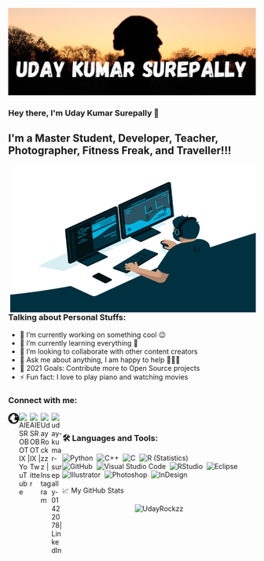 ![Aditya Vikram Singh Banner](https://github.com/UdayRockzz/UdayRockzz/blob/main/WALLPOSTER.JPG)
### Hey there, I'm Uday Kumar Surepally 👋


## I'm a Master Student, Developer, Teacher, Photographer, Fitness Freak, and Traveller!!!

<img align="right" alt="GIF" src="https://github.com/UdayRockzz/UdayRockzz/blob/main/code.gif?raw=true" width="500" height="300" />

### Talking about Personal Stuffs:

- 🔭 I’m currently working on something cool 😉
- 🌱 I’m currently learning everything 🤣
- 👯 I’m looking to collaborate with other content creators
- 💬 Ask me about anything, I am happy to help 👨🏻‍💻
- 🥅 2021 Goals: Contribute more to Open Source projects
- ⚡ Fun fact: I love to play piano and watching movies

### Connect with me:

[<img align="left" alt="AIESROBOTIX.com" width="22px" src="https://raw.githubusercontent.com/iconic/open-iconic/master/svg/globe.svg" />][website]
[<img align="left" alt="AIESROBOTIX | YouTube" width="22px" src="https://cdn.jsdelivr.net/npm/simple-icons@v3/icons/youtube.svg" />][youtube]
[<img align="left" alt="AIESROBOTIX | Twitter" width="22px" src="https://cdn.jsdelivr.net/npm/simple-icons@v3/icons/twitter.svg" />][twitter]
[<img align="left" alt="UdayRockzzz | Instagram" width="22px" src="https://cdn.jsdelivr.net/npm/simple-icons@v3/icons/instagram.svg" />][instagram] 
[<img align="left" alt="uday-kumar-surepally-01422078| LinkedIn" width="22px" src="https://cdn.jsdelivr.net/npm/simple-icons@v3/icons/linkedin.svg" />][linkedin]
 
[website]: https://aiesrobotix.com
[youtube]: https://youtube.com/aiesrobotix.com
[twitter]: https://twitter.com/aiesrobotix
[instagram]: https://instagram.com/UdayRockzzz
[linkedin]: https://linkedin.com/in/uday-kumar-surepally-01422078

<br />

### 🛠 Languages and Tools:

![Python](https://img.shields.io/badge/-Python-333333?style=flat&logo=python)&nbsp;
![C++](https://img.shields.io/badge/-C++-333333?style=flat&logo=C%2B%2B&logoColor=00599C)&nbsp;
![C](https://img.shields.io/badge/-C-333333?style=flat&logo=C&logoColor=A8B9CC)&nbsp;
![R (Statistics)](https://img.shields.io/badge/-R-333333?style=flat&logo=R&logoColor=276DC3)\
![GitHub](https://img.shields.io/badge/-GitHub-333333?style=flat&logo=github)&nbsp;
![Visual Studio Code](https://img.shields.io/badge/-Visual%20Studio%20Code-333333?style=flat&logo=visual-studio-code&logoColor=007ACC)&nbsp;
![RStudio](https://img.shields.io/badge/-RStudio-333333?style=flat&logo=rstudio)&nbsp;
![Eclipse](https://img.shields.io/badge/-Eclipse-333333?style=flat&logo=eclipse-ide&logoColor=2C2255)\
![Illustrator](https://img.shields.io/badge/-Illustrator-333333?style=flat&logo=adobe-illustrator)&nbsp;
![Photoshop](https://img.shields.io/badge/-Photoshop-333333?style=flat&logo=adobe-photoshop)&nbsp;
![InDesign](https://img.shields.io/badge/-InDesign-333333?style=flat&logo=adobe-indesign)

📈 My GitHub Stats

<p align="center"> <img src="https://github-readme-stats.vercel.app/api?username=UdayRockzz&show_icons=true&theme=gotham" alt="UdayRockzz" />

